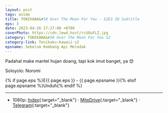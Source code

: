 ```yaml
---
layout: post
tags: anime
title: TONIKAWA&#58 Over The Moon For You - S2E3 ID Subtitle
eps: 3
date: 2023-04-26 17:27:00 +0700
coverPhoto: https://cdn.lewd.host/rcUOuFLZ.jpg
category: TONIKAWA&#58 Over The Moon For You S2
category-link: Tonikaku-Kawaii-s2
epsname: Sebelum Kembang Api Meledak
---
```


Padahal make mantel hujan doang, tapi kok imut banget, ya 😍

Soloyolo: Noromi

{% if page.eps %}E{{ page.eps }} - {{ page.epsname }}{% elsif page.epsname %}Unduh{% endif %}

---
- 1080p: [Index](https://bit.ly/3HjwoJp){:target="_blank"} &middot; [MiteDrive](https://mitedrive.com/view/emz0on){:target="_blank"} &middot; [Telegram](https://t.me/a1fansubweeklies/285){:target="_blank"}